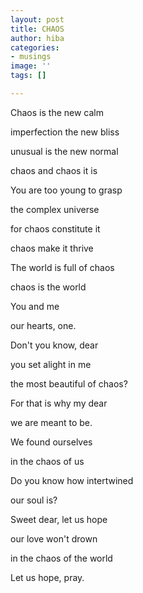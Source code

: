 ```yaml
---
layout: post
title: CHAOS
author: hiba
categories:
- musings
image: ''
tags: []

---
```

Chaos is the new calm

imperfection the new bliss

unusual is the new normal

chaos and chaos it is

You are too young to grasp

the complex universe

for chaos constitute it

chaos make it thrive

The world is full of chaos

chaos is the world

You and me

our hearts, one.

Don't you know, dear

you set alight in me

the most beautiful of chaos?

For that is why my dear

we are meant to be.

We found ourselves 

in the chaos of us

Do you know how intertwined

our soul is?

Sweet dear, let us hope

our love won't drown

in the chaos of the world

Let us hope, pray.